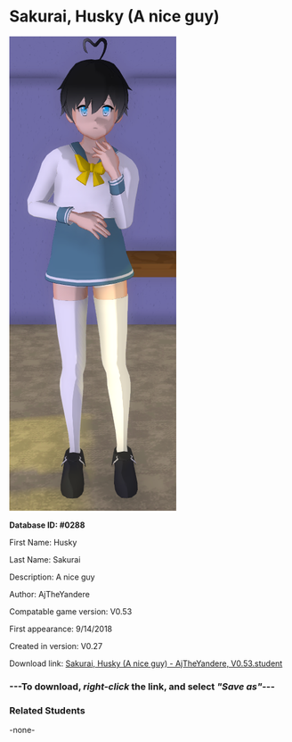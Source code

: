 # Sakurai, Husky (A nice guy)

<img src="../../Files/Images/Sakurai, Husky (A nice guy).png" title="Sakurai, Husky (A nice guy) - AjTheYandere, V0.53">

**Database ID: #0288**

First Name: Husky

Last Name: Sakurai

Description: A nice guy

Author: AjTheYandere

Compatable game version: V0.53

First appearance: 9/14/2018

Created in version: V0.27

Download link: <a href="https://raw.githubusercontent.com/Arbiter1223/Daigaku-Gurashi-Custom-Students/master/Files/Student%20Files/Sakurai%2C%20Husky%20(A%20nice%20guy)%20-%20AjTheYandere%2C%20V0.53.student">Sakurai, Husky (A nice guy) - AjTheYandere, V0.53.student</a>

### ---**To download, _right-click_ the link, and select _"Save as"_**---

### Related Students

-none-
